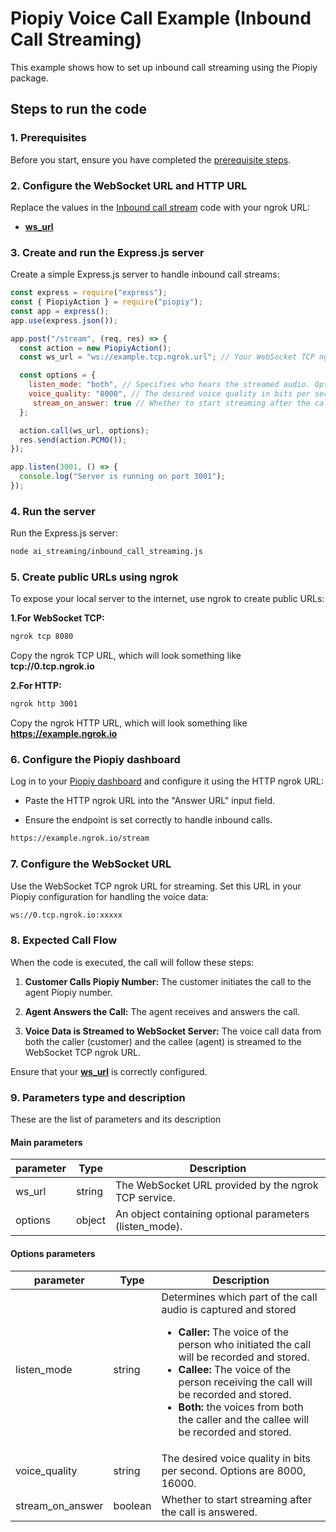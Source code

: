 # Piopiy Voice Call Example (Inbound Call Streaming)

This example shows how to set up inbound call streaming using the Piopiy package.

## Steps to run the code

### 1. Prerequisites

Before you start, ensure you have completed the [prerequisite steps](/README.md).

### 2. Configure the WebSocket URL and HTTP URL

Replace the values in the [Inbound call stream](/ai_streaming//inbound_call_streaming.js) code with your ngrok URL:

- [**ws_url**](https://github.com/telecmi/piopiy_node_example/blob/development/ai_streaming/inbound_call_streaming.js#L11)

### 3. Create and run the Express.js server

Create a simple Express.js server to handle inbound call streams:

```javascript
const express = require("express");
const { PiopiyAction } = require("piopiy");
const app = express();
app.use(express.json());

app.post("/stream", (req, res) => {
  const action = new PiopiyAction();
  const ws_url = "ws://example.tcp.ngrok.url"; // Your WebSocket TCP ngrok URL

  const options = {
    listen_mode: "both", // Specifies who hears the streamed audio. Options are callee, caller, or both.
    voice_quality: "8000", // The desired voice quality in bits per second. Options are 8000, 16000.
     stream_on_answer: true // Whether to start streaming after the call is answered.
  };

  action.call(ws_url, options);
  res.send(action.PCMO());
});

app.listen(3001, () => {
  console.log("Server is running on port 3001");
});
```

### 4. Run the server

Run the Express.js server:

```sh
node ai_streaming/inbound_call_streaming.js
```

### 5. Create public URLs using ngrok

To expose your local server to the internet, use ngrok to create public URLs:

**1.For WebSocket TCP:**

```sh
ngrok tcp 8080
```

Copy the ngrok TCP URL, which will look something like **tcp://0.tcp.ngrok.io**

**2.For HTTP:**

```sh
ngrok http 3001
```

Copy the ngrok HTTP URL, which will look something like **https://example.ngrok.io**

### 6. Configure the Piopiy dashboard

Log in to your <a href="https://developer.telecmi.com" target="_blank">Piopiy dashboard</a> and configure it using the HTTP ngrok URL:

- Paste the HTTP ngrok URL into the "Answer URL" input field.

- Ensure the endpoint is set correctly to handle inbound calls.

```sh
https://example.ngrok.io/stream
```

### 7. Configure the WebSocket URL

Use the WebSocket TCP ngrok URL for streaming. Set this URL in your Piopiy configuration for handling the voice data:

```sh
ws://0.tcp.ngrok.io:xxxxx
```

### 8. Expected Call Flow

When the code is executed, the call will follow these steps:

1. **Customer Calls Piopiy Number:** The customer initiates the call to the agent Piopiy number.

2. **Agent Answers the Call:** The agent receives and answers the call.

3. **Voice Data is Streamed to WebSocket Server:** The voice call data from both the caller (customer) and the callee (agent) is streamed to the WebSocket TCP ngrok URL.

Ensure that your [**ws_url**](https://github.com/telecmi/piopiy_node_example/blob/development/ai_streaming/inbound_call_streaming.js#L11) is correctly configured.

### 9. Parameters type and description

These are the list of parameters and its description

#### Main parameters

| parameter | Type   | Description                                             |
| --------- | ------ | ------------------------------------------------------- |
| ws_url    | string | The WebSocket URL provided by the ngrok TCP service.    |
| options   | object | An object containing optional parameters (listen_mode). |

#### Options parameters

| parameter   | Type   | Description                                                          |
| ----------- | ------ | -------------------------------------------------------------------- |
| listen_mode | string | Determines which part of the call audio is captured and stored <ul><li> **Caller:** The voice of the person who initiated the call will be recorded and stored.</li><li> **Callee:** The voice of the person receiving the call will be recorded and stored.</li><li> **Both:** the voices from both the caller and the callee will be recorded and stored.</li></ul> |
| voice_quality    | string  | The desired voice quality in bits per second. Options are 8000, 16000.|
| stream_on_answer | boolean | Whether to start streaming after the call is answered. |